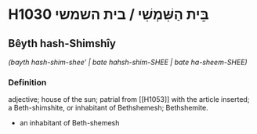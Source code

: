 # H1030 בֵּית הַשִּׁמְשִׁי / בית השמשי

## Bêyth hash-Shimshîy

_(bayth hash-shim-shee' | bate hahsh-shim-SHEE | bate ha-sheem-SHEE)_

### Definition

adjective; house of the sun; patrial from [[H1053]] with the article inserted; a Beth-shimshite, or inhabitant of Bethshemesh; Bethshemite.

- an inhabitant of Beth-shemesh
